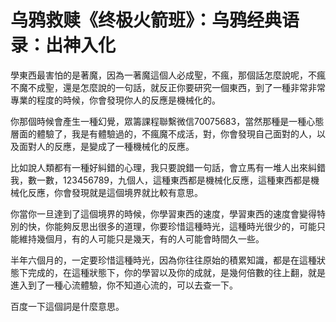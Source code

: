 # 乌鸦救赎《终极火箭班》：乌鸦经典语录：出神入化

學東西最害怕的是著魔，因為一著魔這個人必成聖，不瘋，那個話怎麼說呢，不瘋不魔不成聖，還是怎麼說的一句話，就反正你要研究一個東西，到了一種非常非常專業的程度的時候，你會發現你人的反應是機械化的。

你那個時候會產生一種幻覺，眾籌課程聯繫微信70075683，當然那種是一種心態層面的體驗了，我是有體驗過的，不瘋魔不成活，對，你會發現自己面對的人，以及面對人的反應，是變成了一種機械化的反應。

比如說人類都有一種好糾錯的心理，我只要說錯一句話，會立馬有一堆人出來糾錯我，數一數，123456789，九個人，這種東西都是機械化反應，這種東西都是機械化反應，你會發現就是這個境界就比較有意思。

你當你一旦達到了這個境界的時候，你學習東西的速度，學習東西的速度會變得特別的快，你能夠反思出很多的道理，你要珍惜這種時光，這種時光很少的，可能只能維持幾個月，有的人可能只是幾天，有的人可能會時間久一些。

半年六個月的，一定要珍惜這種時光，因為你往往原始的積累知識，都是在這種狀態下完成的，在這種狀態下，你的學習以及你的成就，是幾何倍數的往上翻，就是進入到了一種心流體驗，你不知道心流的，可以去查一下。

百度一下這個詞是什麼意思。